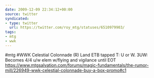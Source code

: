 ```yaml
---
date: 2009-12-09 22:34:12+00:00
source: twitter
syndicated:
- type: twitter
  url: https://twitter.com/roy_mtg/statuses/6510979903/
tags:
- mtg
- wwk
---
```


#mtg #WWK Celestial Colonnade (R) Land ETB tapped T: U or W. 3UW: Becomes 4/4 u/w elem w/flying and vigilance until EOT https://www.mtgsalvation.com/forums/magic-fundamentals/the-rumor-mill/226949-wwk-celestial-colonnade-buy-a-box-promo#c1